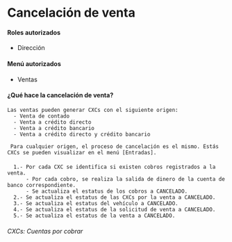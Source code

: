 
# Cancelación de venta

#### Roles autorizados
- Dirección

#### Menú autorizados
- Ventas

#### ¿Qué hace la cancelación de venta?    
    Las ventas pueden generar CXCs con el siguiente origen:
      - Venta de contado
      - Venta a crédito directo
      - Venta a crédito bancario
      - Venta a crédito directo y crédito bancario
      
     Para cualquier origen, el proceso de cancelación es el mismo. Estás CXCs se pueden visualizar en el menú [Entradas].

####

      1.- Por cada CXC se identifica si existen cobros registrados a la venta.
          - Por cada cobro, se realiza la salida de dinero de la cuenta de banco correspondiente.
          - Se actualiza el estatus de los cobros a CANCELADO.
      2.- Se actualiza el estatus de las CXCs por la venta a CANCELADO.
      3.- Se actualiza el estatus del vehículo a CANCELADO.
      4.- Se actualiza el estatus de la solicitud de venta a CANCELADO.
      5.- Se actualiza el estatus de la venta a CANCELADO.


###### CXCs: Cuentas por cobrar
